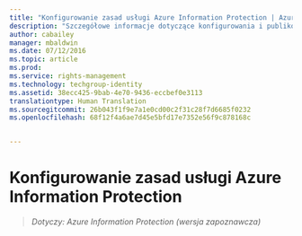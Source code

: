 ```yaml
---
title: "Konfigurowanie zasad usługi Azure Information Protection | Azure Rights Management"
description: "Szczegółowe informacje dotyczące konfigurowania i publikowania zasad usługi Azure Information Protection."
author: cabailey
manager: mbaldwin
ms.date: 07/12/2016
ms.topic: article
ms.prod: 
ms.service: rights-management
ms.technology: techgroup-identity
ms.assetid: 38ecc425-9bab-4e70-9436-eccbef0e3113
translationtype: Human Translation
ms.sourcegitcommit: 26b043f1f9e7a1e0cd00c2f31c28f7d6685f0232
ms.openlocfilehash: 68f12f4a6ae7d45e5bfd17e7352e56f9c878168c


---
```


# Konfigurowanie zasad usługi Azure Information Protection 

>*Dotyczy: Azure Information Protection (wersja zapoznawcza)*




<!--HONumber=Aug16_HO4-->


